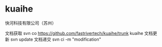 # kuaihe
快河科技有限公司（苏州）


文档获取
svn co https://github.com/fastrivertech/kuaihe/trunk kuaihe
文档更新
svn update 
文档递交
svn ci -m "modification"
